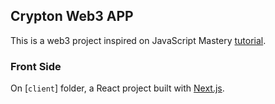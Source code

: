 ## Crypton Web3 APP
This is a web3 project inspired on JavaScript Mastery [tutorial](https://youtu.be/Wn_Kb3MR_cU).

### Front Side
On [`client`] folder, a React project built with [Next.js](https://nextjs.org/).